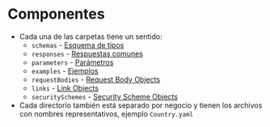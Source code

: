 Componentes
===========

* Cada una de las carpetas tiene un sentido:
  - `schemas` - [Esquema de tipos](https://github.com/OAI/OpenAPI-Specification/blob/master/versions/3.0.2.md#schemaObject)
  - `responses` - [Respuestas comunes](https://github.com/OAI/OpenAPI-Specification/blob/master/versions/3.0.2.md#responseObject)
  - `parameters` - [Parámetros](https://github.com/OAI/OpenAPI-Specification/blob/master/versions/3.0.2.md#parameterObject)
  - `examples` - [Ejemplos](https://github.com/OAI/OpenAPI-Specification/blob/master/versions/3.0.2.md#exampleObject)
  - `requestBodies` - [Request Body Objects](https://github.com/OAI/OpenAPI-Specification/blob/master/versions/3.0.2.md#requestBodyObject)
  - `links` - [Link Objects](https://github.com/OAI/OpenAPI-Specification/blob/master/versions/3.0.2.md#linkObject)
  - `securitySchemes` - [Security Scheme Objects](https://github.com/OAI/OpenAPI-Specification/blob/master/versions/3.0.2.md#securitySchemeObject)
* Cada directorio también está separado por negocio y tienen los archivos con nombres representativos, ejemplo `Country.yaml`
